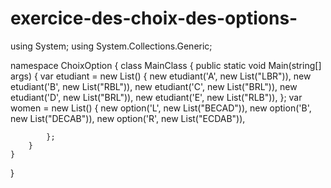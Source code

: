 # exercice-des-choix-des-options-

using System;
using System.Collections.Generic;

namespace ChoixOption
{
 class MainClass
    {
    public static void Main(string[] args)
        {
        var etudiant = new List<etudiant>()
            {
                new etudiant('A', new List<char>("LBR")),
                new etudiant('B', new List<char>("RBL")),
                new etudiant('C', new List<char>("BRL")),
                new etudiant('D', new List<char>("BRL")),
                new etudiant('E', new List<char>("RLB")),
            };
            var women = new List<Woman>()
            {
                new option('L', new List<char>("BECAD")),
                new option('B', new List<char>("DECAB")),
                new option('R', new List<char>("ECDAB")),
                
            };
        }
    }
}
